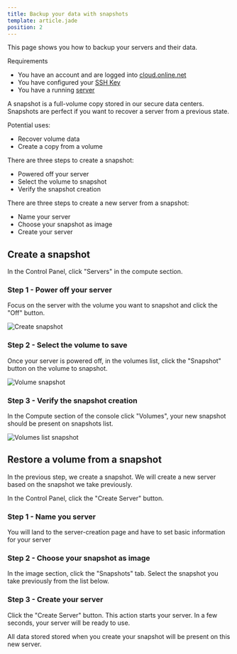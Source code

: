 ```yaml
---
title: Backup your data with snapshots
template: article.jade
position: 2
---
```


This page shows you how to backup your servers and their data.

Requirements

- You have an account and are logged into [cloud.online.net](//cloud.online.net)
- You have configured your [SSH Key](/account/ssh_keys.html)
- You have a running [server](/howto/create_instance.html)

A snapshot is a full-volume copy stored in our secure data centers.<br/>
Snapshots are perfect if you want to recover a server from a previous state. 

Potential uses:

- Recover volume data
- Create a copy from a volume

There are three steps to create a snapshot:

- Powered off your server
- Select the volume to snapshot
- Verify the snapshot creation

There are three steps to create a new server from a snapshot:

- Name your server
- Choose your snapshot as image
- Create your server

## Create a snapshot

In the Control Panel, click "Servers" in the compute section.

### Step 1 - Power off your server

Focus on the server with the volume you want to snapshot and click the "Off" button.

![Create snapshot](../../images/create_snapshot.png "Create snapshot")

### Step 2 - Select the volume to save

Once your server is powered off, in the volumes list, click the "Snapshot" button on the volume to snapshot.

![Volume snapshot](../../images/volume_snapshot.png "Volume snapshot")

### Step 3 - Verify the snapshot creation

In the Compute section of the console click "Volumes", your new snapshot should be present on snapshots list.

![Volumes list snapshot](../../images/volumes_list_snapshot.png "Volumes list snapshot")

## Restore a volume from a snapshot

In the previous step, we create a snapshot.
We will create a new server based on the snapshot we take previously.

In the Control Panel, click the "Create Server" button.

###  Step 1 - Name you server

You will land to the server-creation page and have to set basic information for your server

### Step 2 - Choose your snapshot as image

In the image section, click the "Snapshots" tab. Select the snapshot you take previously from the list below.

### Step 3 - Create your server

Click the "Create Server" button. This action starts your server. In a few seconds, your server will be ready to use.

All data stored stored when you create your snapshot will be present on this new server.